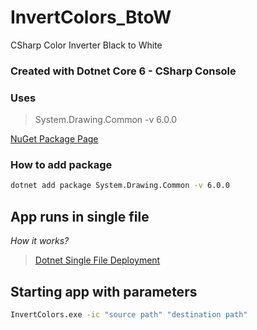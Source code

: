 # InvertColors_BtoW
CSharp Color Inverter Black to White

### Created with Dotnet Core 6 - CSharp Console

### Uses
> System.Drawing.Common -v 6.0.0  


[NuGet Package Page](https://www.nuget.org/packages/System.Drawing.Common/)
### How to add package 
```bash
dotnet add package System.Drawing.Common -v 6.0.0
```
## App runs in single file 
*How it works?*  
> [Dotnet Single File Deployment](https://learn.microsoft.com/en-us/dotnet/core/deploying/single-file/overview?tabs=cli)

## Starting app with parameters
```cmd
InvertColors.exe -ic "source path" "destination path"
```
